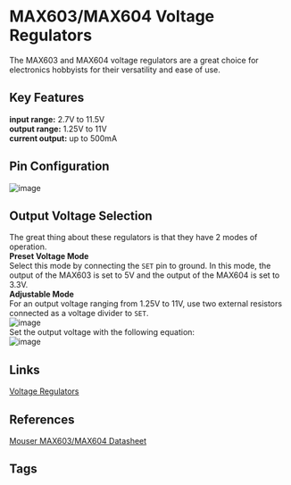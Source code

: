 # MAX603/MAX604 Voltage Regulators

The MAX603 and MAX604 voltage regulators are a great choice for electronics hobbyists for their versatility and ease of use.  


## Key Features
**input range:** 2.7V to 11.5V  
**output range:** 1.25V to 11V  
**current output:** up to 500mA 

## Pin Configuration
![image](https://s3.us-west-1.amazonaws.com/zettelimages/Sun_Jul_23_02:22:36_PM_PDT_2023.png)

## Output Voltage Selection
The great thing about these regulators is that they have 2 modes of operation.  
**Preset Voltage Mode**  
Select this mode by connecting the `SET` pin to ground. In this mode, the output of the MAX603 is set to 5V and the output of the MAX604 is set to 3.3V.  
**Adjustable Mode**  
For an output voltage ranging from 1.25V to 11V, use two external resistors connected as a voltage divider to `SET`.  
![image](https://s3.us-west-1.amazonaws.com/zettelimages/Fri_Jun_16_05:54:23_PM_PDT_2023.png)  
Set the output voltage with the following equation:  
![image](https://s3.us-west-1.amazonaws.com/zettelimages/Fri_Jun_16_05:56:20_PM_PDT_2023.png)

## Links
[Voltage Regulators](../202306170030/README.md)

## References
[Mouser MAX603/MAX604 Datasheet](https://www.mouser.com/datasheet/2/609/MAX603_MAX604-3113208.pdf)

## Tags
